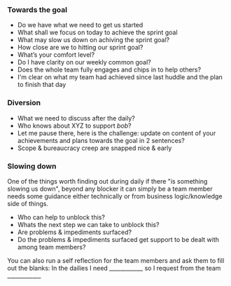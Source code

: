 ### Towards the goal

* Do we have what we need to get us started
* What shall we focus on today to achieve the sprint goal
* What may slow us down on achiving the sprint goal?
* How close are we to hitting our sprint goal? 
* What’s your comfort level?
* Do I have clarity on our weekly common goal?
* Does the whole team fully engages and chips in to help others?
* I'm clear on what my team had achieved since last huddle and the plan to finish that day


### Diversion
* What we need to discuss after the daily?
* Who knows about XYZ to support *bob*?
* Let me pause there, here is the challenge: update on content of your achievements and plans towards the goal in 2 sentences?
* Scope & bureaucracy creep are snapped nice & early

### Slowing down
One of the things worth finding out during daily if there "is something slowing us down", beyond any blocker it can simply be a team member needs some guidance either technically or from business logic/knowledge side of things.
* Who can help to unblock this?
* Whats the next step we can take to unblock this?
* Are problems & impediments surfaced?
* Do the problems & impediments surfaced get support to be dealt with among team members?

You can also run a self reflection for the team members and ask them to fill out the blanks: 
In the dailies I need ____________ so I request from the team ____________
